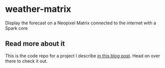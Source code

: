 # weather-matrix
Display the forecast on a Neopixel Matrix connected to the internet with a Spark core

## Read more about it

This is the code repo for a project I describe [in this blog post](http://johnkeefe.net/make-every-week-entryway-weatherbot). Head on over there to check it out.

 
	

